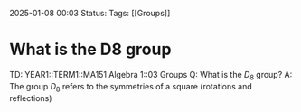 2025-01-08 00:03
Status: 
Tags: [[Groups]]
# What is the D8 group

TD: YEAR1::TERM1::MA151 Algebra 1::03 Groups
Q: What is the $D_{8}$ group? 
A: The group $D_{8}$ refers to the symmetries of a square
(rotations and reflections)
<!--ID: 1736294674831-->
